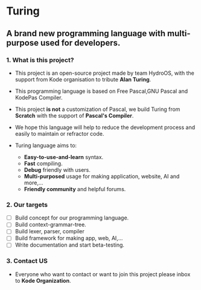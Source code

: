 # Turing
## A brand new programming language with multi-purpose used for developers.
### 1. What is this project?

* This project is an open-source project made by team HydroOS, with the support from Kode organisation to tribute **Alan Turing**.
* This programming language is based on Free Pascal,GNU Pascal and KodePas Compiler.
* This project **is not** a customization of Pascal, we build Turing from **Scratch** with the support of **Pascal's Compiler**.
* We hope this language will help to reduce the development process and easily to maintain or refractor code.

* Turing language aims to:
  * **Easy-to-use-and-learn** syntax.
  * **Fast** compiling.
  * **Debug** friendly with users.
  * **Multi-purposed** usage for making application, website, AI and more,...
  * **Friendly community** and helpful forums.

### 2. Our targets
  - [ ] Build concept for our programming language.
  - [ ] Build context-grammar-tree.
  - [ ] Build lexer, parser, compiler
  - [ ] Build framework for making app, web, AI,...
  - [ ] Write documentation and start beta-testing.
 
### 3. Contact US
  * Everyone who want to contact or want to join this project please inbox to **Kode Organization**.
